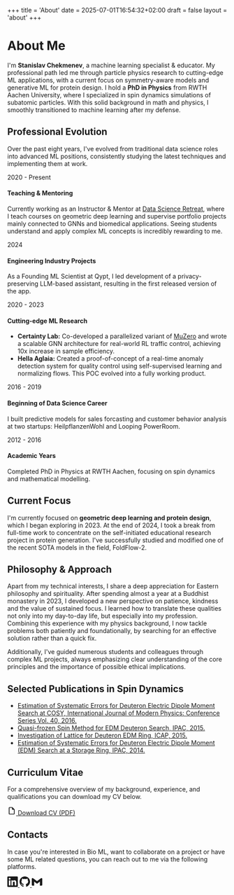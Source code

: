 +++
title = 'About'
date = 2025-07-01T16:54:32+02:00
draft = false
layout = 'about'
+++

# About Me

I'm **Stanislav Chekmenev**, a machine learning specialist & educator. My professional path led me through particle physics research to cutting-edge ML applications, with a current focus on symmetry-aware models and generative ML for protein design. I hold a **PhD in Physics** from RWTH Aachen University, where I specialized in spin dynamics simulations of subatomic particles. With this solid background in math and physics, I smoothly transitioned to machine learning after my defense.

## Professional Evolution

Over the past eight years, I've evolved from traditional data science roles into advanced ML positions, consistently studying the latest techniques and implementing them at work.

<div class="timeline">
    <div class="timeline-item">
        <div class="timeline-date">2020 - Present</div>
        <div class="timeline-content">
            <h4>Teaching & Mentoring</h4>
            <p>Currently working as an Instructor & Mentor at <a href="https://datascienceretreat.com/">Data Science Retreat</a>, where I teach courses on geometric deep learning and supervise portfolio projects mainly connected to GNNs and biomedical applications. Seeing students understand and apply complex ML concepts is incredibly rewarding to me.</p>
        </div>
    </div>
    <div class="timeline-item">
        <div class="timeline-date">2024</div>
        <div class="timeline-content">
            <h4>Engineering Industry Projects</h4>
            <p>As a Founding ML Scientist at Qypt, I led development of a privacy-preserving LLM-based assistant, resulting in the first released version of the app.</p>
        </div>
    </div>
    <div class="timeline-item">
        <div class="timeline-date">2020 - 2023</div>
        <div class="timeline-content">
            <h4>Cutting-edge ML Research</h4>
            <ul>
                <li><strong>Certainty Lab:</strong> Co-developed a parallelized variant of <a href="https://arxiv.org/abs/1911.08265">MuZero</a> and wrote a scalable GNN architecture for real-world RL traffic control, achieving 10x increase in sample efficiency.</li>
                <li><strong>Hella Aglaia:</strong> Created a proof-of-concept of a real-time anomaly detection system for quality control using self-supervised learning and normalizing flows. This POC evolved into a fully working product.</li>
            </ul>
        </div>
    </div>
    <div class="timeline-item">
        <div class="timeline-date">2016 - 2019</div>
        <div class="timeline-content">
            <h4>Beginning of Data Science Career</h4>
            <p>I built predictive models for sales forcasting and customer behavior analysis at two startups: HeilpflanzenWohl and Looping PowerRoom.</p>
        </div>
    </div>
    <div class="timeline-item">
        <div class="timeline-date">2012 - 2016</div>
        <div class="timeline-content">
            <h4>Academic Years</h4>
            <p>Completed PhD in Physics at RWTH Aachen, focusing on spin dynamics and mathematical modelling.</p>
        </div>
    </div>
</div>

## Current Focus

I'm currently focused on **geometric deep learning and protein design**, which I began exploring in 2023. At the end of 2024, I took a break from full-time work to concentrate on the self-initiated educational research project in protein generation. I've successfully studied and modified one of the recent SOTA models in the field, FoldFlow-2. 

## Philosophy & Approach

Apart from my technical interests, I share a deep appreciation for Eastern philosophy and spirituality. After spending almost a year at a Buddhist monastery in 2023, I developed a new perspective on patience, kindness and the value of sustained focus. I learned how to translate these qualities not only into my day-to-day life, but especially into my profession. Combining this experience with my physics background, I now tackle problems both patiently and foundationally, by searching for an effective solution rather than a quick fix. 

Additionally, I've guided numerous students and colleagues through complex ML projects, always emphasizing clear understanding of the core principles and the importance of possible ethical implications.

## Selected Publications in Spin Dynamics

- <a href="https://publications.rwth-aachen.de/record/680172/files/680172.pdf">Estimation of Systematic Errors for Deuteron Electric Dipole Moment Search at COSY, International Journal of Modern Physics: Conference Series Vol. 40, 2016.</a>
- <a href="https://accelconf.web.cern.ch/IPAC2015/papers/mopwa044.pdf">Quasi-frozen Spin Method for EDM Deuteron Search, IPAC, 2015.</a>
- <a href="https://accelconf.web.cern.ch/ICAP2015/papers/modbc4.pdf">Investigation of Lattice for Deuteron EDM Ring, ICAP, 2015.</a>
- <a href="https://accelconf.web.cern.ch/IPAC2014/papers/thpro056.pdf">Estimation of Systematic Errors for Deuteron Electric Dipole Moment (EDM) Search at a Storage Ring, IPAC, 2014.</a>

## Curriculum Vitae

For a comprehensive overview of my background, experience, and qualifications you can download my CV below.

<div class="cv-download">
    <a href="/about/cv_chekmenev.pdf" target="_blank" rel="noopener noreferrer" class="cv-button">
        <svg xmlns="http://www.w3.org/2000/svg" width="20" height="20" viewBox="0 0 24 24" fill="currentColor">
            <path d="M14,2H6A2,2 0 0,0 4,4V20A2,2 0 0,0 6,22H18A2,2 0 0,0 20,20V8L14,2M18,20H6V4H13V9H18V20Z"/>
        </svg>
        Download CV (PDF)
    </a>
</div>

## Contacts

In case you're interested in Bio ML, want to collaborate on a project or have some ML related questions, you can reach out to me via the following platforms.

<div class="contact-icons">
    <a href="https://www.linkedin.com/in/stanislav-chekmenev/" target="_blank" rel="noopener noreferrer" class="contact-icon">
        <svg xmlns="http://www.w3.org/2000/svg" width="24" height="24" viewBox="0 0 24 24" fill="currentColor">
            <path d="M20.447 20.452h-3.554v-5.569c0-1.328-.027-3.037-1.852-3.037-1.853 0-2.136 1.445-2.136 2.939v5.667H9.351V9h3.414v1.561h.046c.477-.9 1.637-1.85 3.37-1.85 3.601 0 4.267 2.37 4.267 5.455v6.286zM5.337 7.433c-1.144 0-2.063-.926-2.063-2.065 0-1.138.92-2.063 2.063-2.063 1.14 0 2.064.925 2.064 2.063 0 1.139-.925 2.065-2.064 2.065zm1.782 13.019H3.555V9h3.564v11.452zM22.225 0H1.771C.792 0 0 .774 0 1.729v20.542C0 23.227.792 24 1.771 24h20.451C23.2 24 24 23.227 24 22.271V1.729C24 .774 23.2 0 22.222 0h.003z"/>
        </svg>
    </a>
    <a href="https://github.com/stanislav-chekmenev" target="_blank" rel="noopener noreferrer" class="contact-icon">
        <svg xmlns="http://www.w3.org/2000/svg" width="24" height="24" viewBox="0 0 24 24" fill="currentColor">
            <path d="M12 0c-6.626 0-12 5.373-12 12 0 5.302 3.438 9.8 8.207 11.387.599.111.793-.261.793-.577v-2.234c-3.338.726-4.033-1.416-4.033-1.416-.546-1.387-1.333-1.756-1.333-1.756-1.089-.745.083-.729.083-.729 1.205.084 1.839 1.237 1.839 1.237 1.07 1.834 2.807 1.304 3.492.997.107-.775.418-1.305.762-1.604-2.665-.305-5.467-1.334-5.467-5.931 0-1.311.469-2.381 1.236-3.221-.124-.303-.535-1.524.117-3.176 0 0 1.008-.322 3.301 1.23.957-.266 1.983-.399 3.003-.404 1.02.005 2.047.138 3.006.404 2.291-1.552 3.297-1.23 3.297-1.23.653 1.653.242 2.874.118 3.176.77.84 1.235 1.911 1.235 3.221 0 4.609-2.807 5.624-5.479 5.921.43.372.823 1.102.823 2.222v3.293c0 .319.192.694.801.576 4.765-1.589 8.199-6.086 8.199-11.386 0-6.627-5.373-12-12-12z"/>
        </svg>
    </a>
    <a href="mailto:stanislav.chekmenev@gmail.com" class="contact-icon">
        <svg xmlns="http://www.w3.org/2000/svg" width="24" height="24" viewBox="0 0 24 24" fill="currentColor">
            <path d="M24 5.457v13.909c0 .904-.732 1.636-1.636 1.636h-3.819V11.73L12 16.64l-6.545-4.91v9.273H1.636A1.636 1.636 0 0 1 0 19.366V5.457c0-.904.732-1.636 1.636-1.636h.826L12 10.833l9.538-7.012h.826c.904 0 1.636.732 1.636 1.636z"/>
        </svg>
    </a>
</div>

